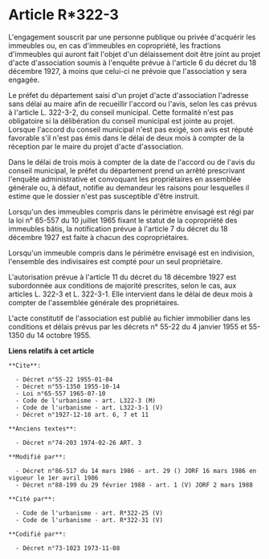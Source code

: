 # Article R*322-3

L'engagement souscrit par une personne publique ou privée d'acquérir les immeubles ou, en cas d'immeubles en copropriété, les
fractions d'immeubles qui auront fait l'objet d'un délaissement doit être joint au projet d'acte d'association soumis à
l'enquête prévue à l'article 6 du décret du 18 décembre 1927, à moins que celui-ci ne prévoie que l'association y sera
engagée.

Le préfet du département saisi d'un projet d'acte d'association l'adresse sans délai au maire afin de recueillir l'accord ou
l'avis, selon les cas prévus à l'article L. 322-3-2, du conseil municipal. Cette formalité n'est pas obligatoire si la
délibération du conseil municipal est jointe au projet. Lorsque l'accord du conseil municipal n'est pas exigé, son avis est
réputé favorable s'il n'est pas émis dans le délai de deux mois à compter de la réception par le maire du projet d'acte
d'association.

Dans le délai de trois mois à compter de la date de l'accord ou de l'avis du conseil municipal, le préfet du département
prend un arrêté prescrivant l'enquête administrative et convoquant les propriétaires en assemblée générale ou, à défaut,
notifie au demandeur les raisons pour lesquelles il estime que le dossier n'est pas susceptible d'être instruit.

Lorsqu'un des immeubles compris dans le périmètre envisagé est régi par la loi n° 65-557 du 10 juillet 1965 fixant le statut
de la copropriété des immeubles bâtis, la notification prévue à l'article 7 du décret du 18 décembre 1927 est faite à chacun
des copropriétaires.

Lorsqu'un immeuble compris dans le périmètre envisagé est en indivision, l'ensemble des indivisaires est compté pour un seul
propriétaire.

L'autorisation prévue à l'article 11 du décret du 18 décembre 1927 est subordonnée aux conditions de majorité prescrites,
selon le cas, aux articles L. 322-3 et L. 322-3-1. Elle intervient dans le délai de deux mois à compter de l'assemblée
générale des propriétaires.

L'acte constitutif de l'association est publié au fichier immobilier dans les conditions et délais prévus par les décrets n°
55-22 du 4 janvier 1955 et 55-1350 du 14 octobre 1955.

**Liens relatifs à cet article**

	**Cite**:

	  - Décret n°55-22 1955-01-04
	  - Décret n°55-1350 1955-10-14
	  - Loi n°65-557 1965-07-10
	  - Code de l'urbanisme - art. L322-3 (M)
	  - Code de l'urbanisme - art. L322-3-1 (V)
	  - Décret n°1927-12-18 art. 6, 7 et 11

	**Anciens textes**:

	  - Décret n°74-203 1974-02-26 ART. 3

	**Modifié par**:

	  - Décret n°86-517 du 14 mars 1986 - art. 29 () JORF 16 mars 1986 en vigueur le 1er avril 1986
	  - Décret n°88-199 du 29 février 1988 - art. 1 (V) JORF 2 mars 1988

	**Cité par**:

	  - Code de l'urbanisme - art. R*322-25 (V)
	  - Code de l'urbanisme - art. R*322-31 (V)

	**Codifié par**:

	  - Décret n°73-1023 1973-11-08
